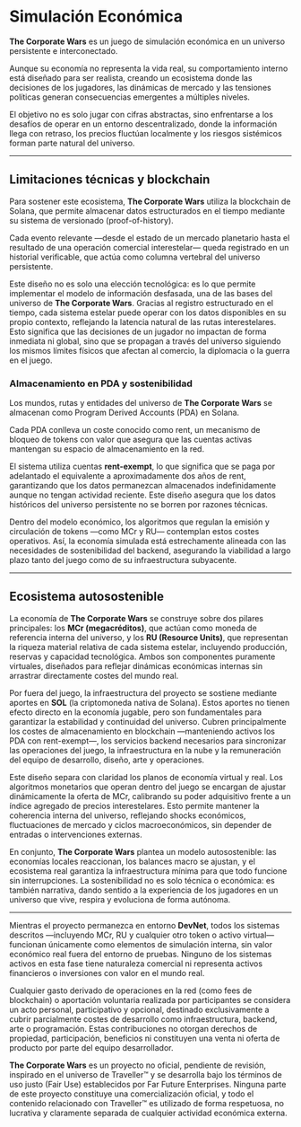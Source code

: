 # Simulación Económica

**The Corporate Wars** es un juego de simulación económica en un universo persistente e interconectado.

Aunque su economía no representa la vida real, su comportamiento interno está diseñado para ser realista, creando un ecosistema donde las decisiones de los jugadores, las dinámicas de mercado y las tensiones políticas generan consecuencias emergentes a múltiples niveles.

El objetivo no es solo jugar con cifras abstractas, sino enfrentarse a los desafíos de operar en un entorno descentralizado, donde la información llega con retraso, los precios fluctúan localmente y los riesgos sistémicos forman parte natural del universo.

---

## Limitaciones técnicas y blockchain

Para sostener este ecosistema, **The Corporate Wars** utiliza la blockchain de Solana, que permite almacenar datos estructurados en el tiempo mediante su sistema de versionado (proof-of-history).

Cada evento relevante —desde el estado de un mercado planetario hasta el resultado de una operación comercial interestelar— queda registrado en un historial verificable, que actúa como columna vertebral del universo persistente.

Este diseño no es solo una elección tecnológica: es lo que permite implementar el modelo de información desfasada, una de las bases del universo de **The Corporate Wars**. Gracias al registro estructurado en el tiempo, cada sistema estelar puede operar con los datos disponibles en su propio contexto, reflejando la latencia natural de las rutas interestelares. Esto significa que las decisiones de un jugador no impactan de forma inmediata ni global, sino que se propagan a través del universo siguiendo los mismos límites físicos que afectan al comercio, la diplomacia o la guerra en el juego.

### Almacenamiento en PDA y sostenibilidad

Los mundos, rutas y entidades del universo de **The Corporate Wars** se almacenan como Program Derived Accounts (PDA) en Solana.

Cada PDA conlleva un coste conocido como rent, un mecanismo de bloqueo de tokens con valor que asegura que las cuentas activas mantengan su espacio de almacenamiento en la red.

El sistema utiliza cuentas **rent-exempt**, lo que significa que se paga por adelantado el equivalente a aproximadamente dos años de rent, garantizando que los datos permanezcan almacenados indefinidamente aunque no tengan actividad reciente. Este diseño asegura que los datos históricos del universo persistente no se borren por razones técnicas.

Dentro del modelo económico, los algoritmos que regulan la emisión y circulación de tokens —como MCr y RU— contemplan estos costes operativos. Así, la economía simulada está estrechamente alineada con las necesidades de sostenibilidad del backend, asegurando la viabilidad a largo plazo tanto del juego como de su infraestructura subyacente.

---

## Ecosistema autosostenible

La economía de **The Corporate Wars** se construye sobre dos pilares principales: los **MCr (megacréditos)**, que actúan como moneda de referencia interna del universo, y los **RU (Resource Units)**, que representan la riqueza material relativa de cada sistema estelar, incluyendo producción, reservas y capacidad tecnológica. Ambos son componentes puramente virtuales, diseñados para reflejar dinámicas económicas internas sin arrastrar directamente costes del mundo real.

Por fuera del juego, la infraestructura del proyecto se sostiene mediante aportes en **SOL** (la criptomoneda nativa de Solana). Estos aportes no tienen efecto directo en la economía jugable, pero son fundamentales para garantizar la estabilidad y continuidad del universo. Cubren principalmente los costes de almacenamiento en blockchain —manteniendo activos los PDA con rent-exempt—, los servicios backend necesarios para sincronizar las operaciones del juego, la infraestructura en la nube y la remuneración del equipo de desarrollo, diseño, arte y operaciones.

Este diseño separa con claridad los planos de economía virtual y real. Los algoritmos monetarios que operan dentro del juego se encargan de ajustar dinámicamente la oferta de MCr, calibrando su poder adquisitivo frente a un índice agregado de precios interestelares. Esto permite mantener la coherencia interna del universo, reflejando shocks económicos, fluctuaciones de mercado y ciclos macroeconómicos, sin depender de entradas o intervenciones externas.

En conjunto, **The Corporate Wars** plantea un modelo autosostenible: las economías locales reaccionan, los balances macro se ajustan, y el ecosistema real garantiza la infraestructura mínima para que todo funcione sin interrupciones. La sostenibilidad no es solo técnica o económica: es también narrativa, dando sentido a la experiencia de los jugadores en un universo que vive, respira y evoluciona de forma autónoma.

---

Mientras el proyecto permanezca en entorno **DevNet**, todos los sistemas descritos —incluyendo MCr, RU y cualquier otro token o activo virtual— funcionan únicamente como elementos de simulación interna, sin valor económico real fuera del entorno de pruebas. Ninguno de los sistemas activos en esta fase tiene naturaleza comercial ni representa activos financieros o inversiones con valor en el mundo real.

Cualquier gasto derivado de operaciones en la red (como fees de blockchain) o aportación voluntaria realizada por participantes se considera un acto personal, participativo y opcional, destinado exclusivamente a cubrir parcialmente costes de desarrollo como infraestructura, backend, arte o programación. Estas contribuciones no otorgan derechos de propiedad, participación, beneficios ni constituyen una venta ni oferta de producto por parte del equipo desarrollador.

**The Corporate Wars** es un proyecto no oficial, pendiente de revisión, inspirado en el universo de Traveller™ y se desarrolla bajo los términos de uso justo (Fair Use) establecidos por Far Future Enterprises. Ninguna parte de este proyecto constituye una comercialización oficial, y todo el contenido relacionado con Traveller™ es utilizado de forma respetuosa, no lucrativa y claramente separada de cualquier actividad económica externa.
